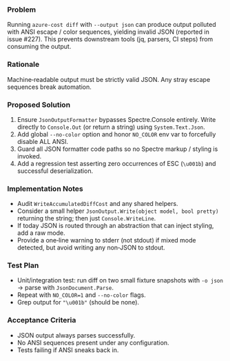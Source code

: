 ### Problem
Running `azure-cost diff` with `--output json` can produce output polluted with ANSI escape / color sequences, yielding invalid JSON (reported in issue #227). This prevents downstream tools (jq, parsers, CI steps) from consuming the output.

### Rationale
Machine‑readable output must be strictly valid JSON. Any stray escape sequences break automation.

### Proposed Solution
1. Ensure `JsonOutputFormatter` bypasses Spectre.Console entirely. Write directly to `Console.Out` (or return a string) using `System.Text.Json`.
2. Add global `--no-color` option and honor `NO_COLOR` env var to forcefully disable ALL ANSI.
3. Guard all JSON formatter code paths so no Spectre markup / styling is invoked.
4. Add a regression test asserting zero occurrences of ESC (`\u001b`) and successful deserialization.

### Implementation Notes
- Audit `WriteAccumulatedDiffCost` and any shared helpers.
- Consider a small helper `JsonOutput.Write(object model, bool pretty)` returning the string; then just `Console.WriteLine`.
- If today JSON is routed through an abstraction that can inject styling, add a raw mode.
- Provide a one‑line warning to stderr (not stdout) if mixed mode detected, but avoid writing any non‑JSON to stdout.

### Test Plan
- Unit/integration test: run diff on two small fixture snapshots with `-o json` -> parse with `JsonDocument.Parse`.
- Repeat with `NO_COLOR=1` and `--no-color` flags.
- Grep output for `"\u001b"` (should be none).

### Acceptance Criteria
- JSON output always parses successfully.
- No ANSI sequences present under any configuration.
- Tests failing if ANSI sneaks back in.